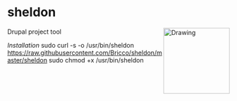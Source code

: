 
sheldon
=======

<img src="http://static.tumblr.com/c113d01a158794b10e90edc31fd1970a/aqbhuu2/v9Bmq5ms7/tumblr_static_sheldon_cooper_by_parkerjademerce-d3fra09.png" alt="Drawing" width="150" align="right"/>
Drupal project tool

*Installation*
sudo curl -s -o /usr/bin/sheldon https://raw.githubusercontent.com/Bricco/sheldon/master/sheldon
sudo chmod +x /usr/bin/sheldon

